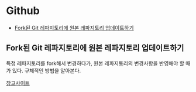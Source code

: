 # Github
- [Fork된 Git 레파지토리에 원본 레파지토리 업데이트하기](#fork된-git-레파지토리에-원본-레파지토리-업데이트하기)


## Fork된 Git 레파지토리에 원본 레파지토리 업데이트하기
특정 레파지토리를 fork해서 변경하다가, 원본 레파지토리의 변경사항을 반영해야 할 때가 있다. 구체적인 방법을 알아본다.

[참고사이트](http://taewan.kim/post/updating_fork/)  

